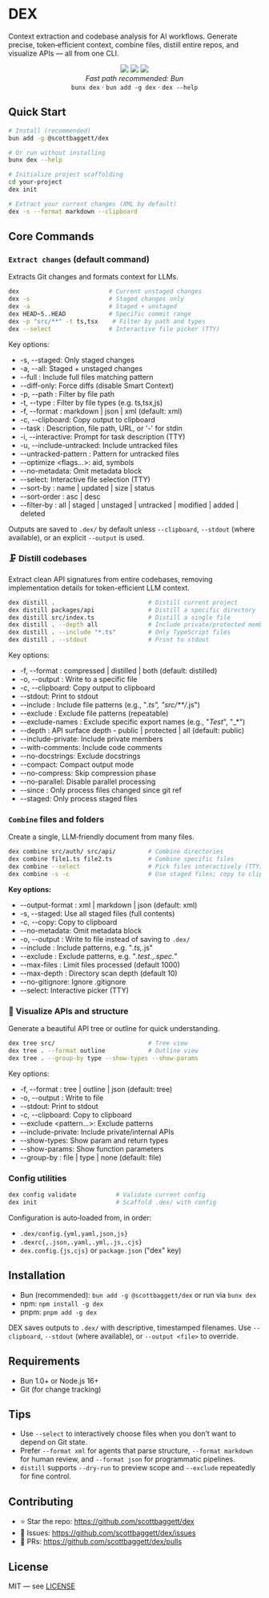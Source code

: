 # DEX
Context extraction and codebase analysis for AI workflows. Generate precise, token‑efficient context, combine files, distill entire repos, and visualize APIs — all from one CLI.

<p align="center">
  <img src="https://img.shields.io/badge/Token_Efficiency-90%25_Reduction-cyan?style=for-the-badge" />
  <img src="https://img.shields.io/badge/LLM_Ready-Markdown_JSON_XML-cyan?style=for-the-badge" />
  <img src="https://img.shields.io/badge/Focus-Surgically_Precise-cyan?style=for-the-badge" />
  <br/>
  <i>Fast path recommended: Bun</i>
  <br/>
  <code>bunx dex</code>
  ·
  <code>bun add -g dex</code>
  ·
  <code>dex --help</code>

</p>

## Quick Start

```bash
# Install (recommended)
bun add -g @scottbaggett/dex

# Or run without installing
bunx dex --help

# Initialize project scaffolding
cd your-project
dex init

# Extract your current changes (XML by default)
dex -s --format markdown --clipboard
```

## Core Commands

### `Extract changes` (default command)
Extracts Git changes and formats context for LLMs.

```bash
dex                         # Current unstaged changes
dex -s                      # Staged changes only
dex -a                      # Staged + unstaged
dex HEAD~5..HEAD            # Specific commit range
dex -p "src/**" -t ts,tsx    # Filter by path and types
dex --select                # Interactive file picker (TTY)
```

Key options:
- -s, --staged: Only staged changes
- -a, --all: Staged + unstaged changes
- --full <pattern>: Include full files matching pattern
- --diff-only: Force diffs (disable Smart Context)
- -p, --path <pattern>: Filter by file path
- -t, --type <csv>: Filter by file types (e.g. ts,tsx,js)
- -f, --format <fmt>: markdown | json | xml (default: xml)
- -c, --clipboard: Copy output to clipboard
- --task <source>: Description, file path, URL, or '-' for stdin
- -i, --interactive: Prompt for task description (TTY)
- -u, --include-untracked: Include untracked files
- --untracked-pattern <glob>: Pattern for untracked files
- --optimize <flags...>: aid, symbols
- --no-metadata: Omit metadata block
- --select: Interactive file selection (TTY)
- --sort-by <opt>: name | updated | size | status
- --sort-order <ord>: asc | desc
- --filter-by <opt>: all | staged | unstaged | untracked | modified | added | deleted

Outputs are saved to `.dex/` by default unless `--clipboard`, `--stdout` (where available), or an explicit `--output` is used.

### 🗜️ Distill codebases
Extract clean API signatures from entire codebases, removing implementation details for token-efficient LLM context.

```bash
dex distill .                          # Distill current project
dex distill packages/api               # Distill a specific directory
dex distill src/index.ts               # Distill a single file
dex distill . --depth all              # Include private/protected members
dex distill . --include "*.ts"         # Only TypeScript files
dex distill . --stdout                 # Print to stdout
```

Key options:
- -f, --format <type>: compressed | distilled | both (default: distilled)
- -o, --output <file>: Write to a specific file
- -c, --clipboard: Copy output to clipboard
- --stdout: Print to stdout
- --include <pattern>: Include file patterns (e.g., "*.ts", "src/**/*.js")
- --exclude <pattern>: Exclude file patterns (repeatable)
- --exclude-names <pattern>: Exclude specific export names (e.g., "*Test*", "_*")
- --depth <level>: API surface depth - public | protected | all (default: public)
- --include-private: Include private members
- --with-comments: Include code comments
- --no-docstrings: Exclude docstrings
- --compact: Compact output mode
- --no-compress: Skip compression phase
- --no-parallel: Disable parallel processing
- --since <ref>: Only process files changed since git ref
- --staged: Only process staged files

### `Combine` files and folders
Create a single, LLM‑friendly document from many files.

```bash
dex combine src/auth/ src/api/         # Combine directories
dex combine file1.ts file2.ts          # Combine specific files
dex combine --select                   # Pick files interactively (TTY)
dex combine -s -c                      # Use staged files; copy to clipboard
```

**Key options:**
- --output-format <fmt>: xml | markdown | json (default: xml)
- -s, --staged: Use all staged files (full contents)
- -c, --copy: Copy to clipboard
- --no-metadata: Omit metadata block
- -o, --output <file>: Write to file instead of saving to `.dex/`
- --include <csv>: Include patterns, e.g. "*.ts,*.js"
- --exclude <csv>: Exclude patterns, e.g. "*.test.*,*.spec.*"
- --max-files <n>: Limit files processed (default 1000)
- --max-depth <n>: Directory scan depth (default 10)
- --no-gitignore: Ignore .gitignore
- --select: Interactive picker (TTY)

### 🌳 Visualize APIs and structure
Generate a beautiful API tree or outline for quick understanding.

```bash
dex tree src/                          # Tree view
dex tree . --format outline            # Outline view
dex tree . --group-by type --show-types --show-params
```

Key options:
- -f, --format <type>: tree | outline | json (default: tree)
- -o, --output <file>: Write to file
- --stdout: Print to stdout
- -c, --clipboard: Copy to clipboard
- --exclude <pattern...>: Exclude patterns
- --include-private: Include private/internal APIs
- --show-types: Show param and return types
- --show-params: Show function parameters
- --group-by <method>: file | type | none (default: file)

### Config utilities

```bash
dex config validate           # Validate current config
dex init                      # Scaffold .dex/ with config
```

Configuration is auto‑loaded from, in order:
- `.dex/config.{yml,yaml,json,js}`
- `.dexrc{,.json,.yaml,.yml,.js,.cjs}`
- `dex.config.{js,cjs}` or `package.json` ("dex" key)


## Installation

- Bun (recommended): `bun add -g @scottbaggett/dex` or run via `bunx dex`
- npm: `npm install -g dex`
- pnpm: `pnpm add -g dex`

DEX saves outputs to `.dex/` with descriptive, timestamped filenames. Use `--clipboard`, `--stdout` (where available), or `--output <file>` to override.

## Requirements

- Bun 1.0+ or Node.js 16+
- Git (for change tracking)

## Tips

- Use `--select` to interactively choose files when you don’t want to depend on Git state.
- Prefer `--format xml` for agents that parse structure, `--format markdown` for human review, and `--format json` for programmatic pipelines.
- `distill` supports `--dry-run` to preview scope and `--exclude` repeatedly for fine control.

## Contributing

- ⭐ Star the repo: https://github.com/scottbaggett/dex
- 🐛 Issues: https://github.com/scottbaggett/dex/issues
- 🔧 PRs: https://github.com/scottbaggett/dex/pulls

## License

MIT — see [LICENSE](LICENSE)

